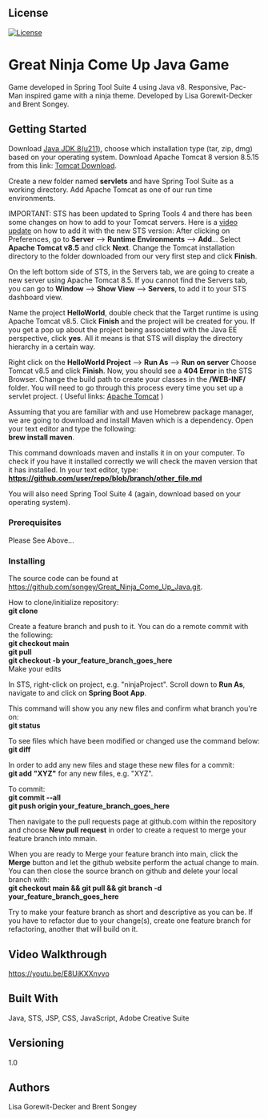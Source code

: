 ## License
[![License](https://img.shields.io/badge/License-Apache%202.0-blue.svg)](https://opensource.org/licenses/Apache-2.0)

# Great Ninja Come Up Java Game
Game developed in Spring Tool Suite 4 using Java v8. Responsive, Pac-Man inspired game with a ninja theme.
Developed by Lisa Gorewit-Decker and Brent Songey.

## Getting Started
Download <a href="https://www.oracle.com/technetwork/java/javase/downloads/jdk8-downloads-2133151.html">Java JDK 8(u211)</a>, choose which installation type (tar, zip, dmg) based on your operating system. Download Apache Tomcat 8 version 8.5.15 from this link: <a href="http://tomcat.apache.org/download-80.cgiApache"> Tomcat Download</a>.

Create a new folder named <b>servlets</b> and have Spring Tool Suite as a working directory.
Add Apache Tomcat as one of our run time environments.

IMPORTANT: STS has been updated to Spring Tools 4 and there has been some changes on how to add to your Tomcat servers. Here is a <a href="http://www.bigsoft.co.uk/blog/2008/08/10/configuring-eclipse-tomcat-spring">video update</a> on how to add it with the new STS version:
After clicking on Preferences, go to <b>Server</b> --> <b>Runtime Environments</b> --> <b>Add</b>...
Select <b>Apache Tomcat v8.5</b> and click <b>Next</b>.
Change the Tomcat installation directory to the folder downloaded from our very first step and click <b>Finish</b>.

On the left bottom side of STS, in the Servers tab, we are going to create a new server using Apache Tomcat 8.5. If you cannot find the Servers tab, you can go to <b>Window</b> --> <b>Show View</b> --> <b>Servers</b>, to add it to your STS dashboard view.

Name the project <b>HelloWorld</b>, double check that the Target runtime is using Apache Tomcat v8.5. Click <b>Finish</b> and the project will be created for you. If you get a pop up about the project being associated with the Java EE perspective, click <b>yes</b>. All it means is that STS will display the directory hierarchy in a certain way.

Right click on the <b>HelloWorld Project</b>  --> <b>Run As</b> --> <b>Run on server</b>
Choose Tomcat v8.5 and click <b>Finish</b>. Now, you should see a <b>404 Error</b> in the STS Browser.
Change the build path to create your classes in the <b>/WEB-INF/</b> folder.
You  will need to go through this process every time you set up a servlet project.
( Useful links: <a href="https://tomcat.apache.org/download-80.cgi">Apache Tomcat</a> )

Assuming that you are familiar with and use Homebrew package manager, we are going to download and install Maven which is a dependency.
Open your text editor and type the following:<br>
<b>brew install maven</b>.

This command downloads maven and installs it in on your computer. To check if you have it installed correctly we will check the maven version that it has installed.
In your text editor, type: <b>https://github.com/user/repo/blob/branch/other_file.md</b>

You will also need Spring Tool Suite 4 (again, download based on your operating system).

### Prerequisites
Please See Above...

### Installing
The source code can be found at <a href="https://github.com/songey/Great_Ninja_Come_Up_Java.git">https://github.com/songey/Great_Ninja_Come_Up_Java.git</a>.

How to clone/initialize repository:<br>
<b>git clone</b>

Create a feature branch and push to it. You can do a remote commit with the following:<br>
<b>git checkout main</b><br>
<b>git pull</b><br>
<b>git checkout -b your_feature_branch_goes_here</b><br>
Make your edits

In STS, right-click on project, e.g. "ninjaProject". Scroll down to <b>Run As</b>, navigate to and click on <b>Spring Boot App</b>.

This command will show you any new files and confirm what branch you're on:<br>
<b>git status</b><br>

To see files which have been modified or changed use the command below:<br>
<b>git diff</b><br>

In order to add any new files and stage these new files for a commit:<br>
<b>git add "XYZ"</b> for any new files, e.g. "XYZ".<br>

To commit: <br>
<b>git commit --all</b><br>
<b>git push origin your_feature_branch_goes_here</b><br>

Then navigate to the pull requests page at github.com within the repository and choose <b>New pull request</b> in order to create a request to merge your feature branch into mmain.<br>

When you are ready to Merge your feature branch into main, click the <b>Merge</b> button and let the github website perform the actual change to main. You can then close the source branch on github and delete your local branch with:<br>
<b>git checkout main && git pull && git branch -d your_feature_branch_goes_here</b>

Try to make your feature branch as short and descriptive as you can be. If you have to refactor due to your change(s), create one feature branch for refactoring, another that will build on it.

## Video Walkthrough
<a href="https://youtu.be/E8UiKXXnvvo">https://youtu.be/E8UiKXXnvvo</a>

## Built With
Java, STS, JSP, CSS, JavaScript, Adobe Creative Suite

## Versioning 
1.0

## Authors
Lisa Gorewit-Decker and Brent Songey
